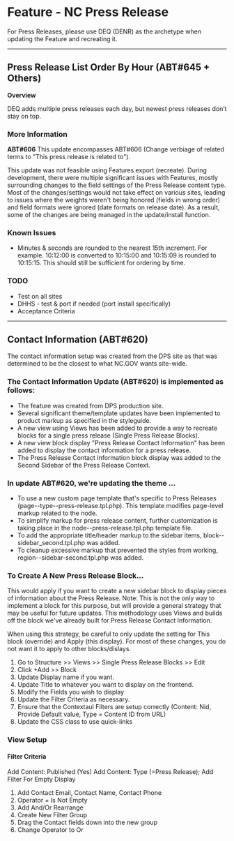 #  Feature - NC Press Release

For Press Releases, please use DEQ (DENR) as the archetype when updating the Feature and recreating it.

----------

## Press Release List Order By Hour (ABT#645 + Others)

**Overview**

DEQ adds multiple press releases each day, but newest press releases don’t stay on top.

### More Information

**ABT#606**
This update encompasses ABT#606 (Change verbiage of related terms to "This press release is related to").

This update was not feasible using Features export (recreate). During development, there were multiple significant issues with Features, mostly surrounding changes to the field settings of the Press Release content type. Most of the changes/settings would not take effect on various sites, leading to issues where the weights weren't being honored (fields in wrong order) and field formats were ignored (date formats on release date). As a result, some of the changes are being managed in the update/install function.

### Known Issues

* Minutes & seconds are rounded to the nearest 15th increment. For example. 10:12:00 is converted to 10:15:00 and 10:15:09 is rounded to 10:15:15. This should still be sufficient for ordering by time.

### TODO

* Test on all sites
* DHHS - test & port if needed (port install specifically)
* Acceptance Criteria

----------

## Contact Information (ABT#620)

The contact information setup was created from the DPS site as that was determined to be the closest to what NC.GOV wants site-wide.

###  The Contact Information Update (ABT#620) is implemented as follows:

* The feature was created from DPS production site.
* Several significant theme/template updates have been implemented to product markup as specified in the styleguide.
* A new view using Views has been added to provide a way to recreate blocks for a single press release (Single Press Release Blocks).
* A new view block display "Press Release Contact Information" has been added to display the contact information for a press release.
* The Press Release Contact Information block display was added to the Second Sidebar of the Press Release Context.

###  In update ABT#620, we're updating the theme ...

* To use a new custom page template that's specific to Press Releases (page--type--press-release.tpl.php). This template modifies page-level markup related to the node. 
* To simplify markup for press release content, further customization is taking place in the node--press-release.tpl.php template file.
* To add the appropriate title/header markup to the sidebar items, block--sidebar_second.tpl.php was added.
* To cleanup excessive markup that prevented the styles from working, region--sidebar-second.tpl.php was added.


### To Create A New Press Release Block...

This would apply if you want to create a new sidebar block to display pieces of information about the Press Release. Note: This is not the only way to implement a block for this purpose, but will provide a general strategy that may be useful for future updates. This methodology uses Views and builds off the block we've already built for Press Release Contact Information.

When using this strategy, be careful to only update the setting for This block (override) and Apply (this display). For most of these changes, you do not want it to apply to other blocks/dislays.

1. Go to Structure >> Views  >> Single Press Release Blocks >> Edit
2. Click +Add >> Block
3. Update Display name if you want.
4. Update Title to whatever you want to display on the frontend.
5. Modify the Fields you wish to display
6. Update the Filter Criteria as necessary.
7. Ensure that the Contextaul Filters are setup correctly (Content: Nid, Provide Default value, Type = Content ID from URL)
8. Update the CSS class to use quick-links



### View Setup

#### Filter Criteria

Add Content: Published (Yes)
Add Content: Type (=Press Release);
Add Filter For Empty Display
1. Add Contact Email, Contact Name, Contact Phone
2. Operator = Is Not Empty
3. Add And/Or Rearrange
4. Create New Filter Group
5. Drag the Contact fields down into the new group
6. Change Operator to Or
